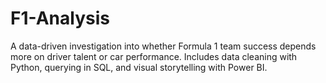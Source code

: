 # F1-Analysis
A data-driven investigation into whether Formula 1 team success depends more on driver talent or car performance. Includes data cleaning with Python, querying in SQL, and visual storytelling with Power BI.
